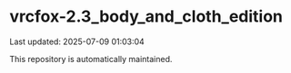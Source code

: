 # vrcfox-2.3_body_and_cloth_edition

Last updated: 2025-07-09 01:03:04

This repository is automatically maintained.
